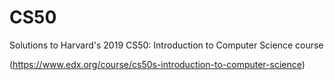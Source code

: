 # CS50

Solutions to Harvard's 2019 CS50: Introduction to Computer Science course

(https://www.edx.org/course/cs50s-introduction-to-computer-science)